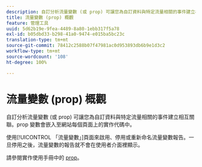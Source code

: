 ```yaml
---
description: 自訂分析流量變數 (或 prop) 可讓您為自訂資料與特定流量相關的事件建立相互關聯。prop 變數會嵌入至網站每個頁面上的實作代碼中。
title: 流量變數 (prop) 概觀
feature: 管理工具
uuid: 5d62b19e-9fea-4489-8a80-1ebb317f5a78
exl-id: b05dbd33-b298-41a0-9474-e015ba5bc23c
translation-type: tm+mt
source-git-commit: 78412c2588b07f47981ac0d953893db6b9e1d3c2
workflow-type: tm+mt
source-wordcount: '108'
ht-degree: 100%

---
```


# 流量變數 (prop) 概觀

自訂分析流量變數 (或 prop) 可讓您為自訂資料與特定流量相關的事件建立相互關聯。prop 變數會嵌入至網站每個頁面上的實作代碼中。

使用[!UICONTROL 「流量變數」]頁面來啟用、停用或重新命名流量變數報告。一旦停用之後，流量變數的報告就不會在使用者介面裡顯示。

請參閱實作使用手冊中的 [prop](../../../implement/vars/page-vars/prop.md)。
